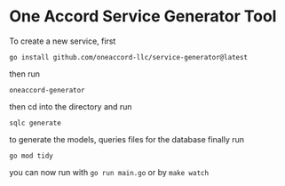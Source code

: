# One Accord Service Generator Tool

To create a new service, first

```
go install github.com/oneaccord-llc/service-generator@latest
```
then run 
```
oneaccord-generator
```

then cd into the directory
and run 
```
sqlc generate
```
to generate the models, queries files for the database 
finally run
```
go mod tidy
```

you can now run with `go run main.go` or by `make watch`
